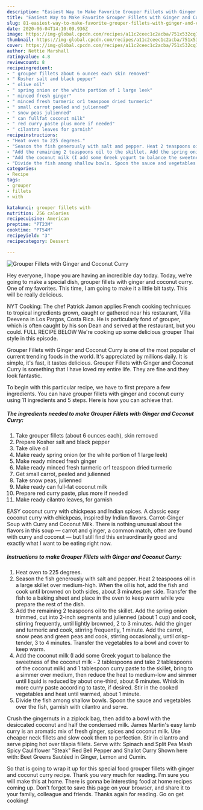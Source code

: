 ```yaml
---
description: "Easiest Way to Make Favorite Grouper Fillets with Ginger and Coconut Curry"
title: "Easiest Way to Make Favorite Grouper Fillets with Ginger and Coconut Curry"
slug: 81-easiest-way-to-make-favorite-grouper-fillets-with-ginger-and-coconut-curry
date: 2020-06-04T14:10:09.936Z
image: https://img-global.cpcdn.com/recipes/a11c2ceec1c2acba/751x532cq70/grouper-fillets-with-ginger-and-coconut-curry-recipe-main-photo.jpg
thumbnail: https://img-global.cpcdn.com/recipes/a11c2ceec1c2acba/751x532cq70/grouper-fillets-with-ginger-and-coconut-curry-recipe-main-photo.jpg
cover: https://img-global.cpcdn.com/recipes/a11c2ceec1c2acba/751x532cq70/grouper-fillets-with-ginger-and-coconut-curry-recipe-main-photo.jpg
author: Nettie Marshall
ratingvalue: 4.8
reviewcount: 8
recipeingredient:
- " grouper fillets about 6 ounces each skin removed"
- " Kosher salt and black pepper"
- " olive oil"
- " spring onion or the white portion of 1 large leek"
- " minced fresh ginger"
- " minced fresh turmeric or1 teaspoon dried turmeric"
- " small carrot peeled and julienned"
- " snow peas julienned"
- " can fullfat coconut milk"
- " red curry paste plus more if needed"
- " cilantro leaves for garnish"
recipeinstructions:
- "Heat oven to 225 degrees."
- "Season the fish generously with salt and pepper. Heat 2 teaspoons oil in a large skillet over medium-high. When the oil is hot, add the fish and cook until browned on both sides, about 3 minutes per side. Transfer the fish to a baking sheet and place in the oven to keep warm while you prepare the rest of the dish."
- "Add the remaining 2 teaspoons oil to the skillet. Add the spring onion trimmed, cut into 2-inch segments and julienned (about 1 cup) and cook, stirring frequently, until lightly browned, 2 to 3 minutes. Add the ginger and turmeric and cook, stirring frequently, 1 minute. Add the carrot, snow peas and green peas and cook, stirring occasionally, until crisp-tender, 3 to 4 minutes. Transfer the vegetables to a bowl and cover to keep warm."
- "Add the coconut milk (I add some Greek yogurt to balance the sweetness of the coconut milk - 2 tablespoons and take 2 tablespoons of the coconut milk) and 1 tablespoon curry paste to the skillet, bring to a simmer over medium, then reduce the heat to medium-low and simmer until liquid is reduced by about one-third, about 6 minutes. Whisk in more curry paste according to taste, if desired. Stir in the cooked vegetables and heat until warmed, about 1 minute."
- "Divide the fish among shallow bowls. Spoon the sauce and vegetables over the fish, garnish with cilantro and serve."
categories:
- Recipe
tags:
- grouper
- fillets
- with

katakunci: grouper fillets with 
nutrition: 256 calories
recipecuisine: American
preptime: "PT23M"
cooktime: "PT54M"
recipeyield: "3"
recipecategory: Dessert

---
```



![Grouper Fillets with Ginger and Coconut Curry](https://img-global.cpcdn.com/recipes/a11c2ceec1c2acba/751x532cq70/grouper-fillets-with-ginger-and-coconut-curry-recipe-main-photo.jpg)

Hey everyone, I hope you are having an incredible day today. Today, we're going to make a special dish, grouper fillets with ginger and coconut curry. One of my favorites. This time, I am going to make it a little bit tasty. This will be really delicious.

NYT Cooking: The chef Patrick Jamon applies French cooking techniques to tropical ingredients grown, caught or gathered near his restaurant, Villa Deevena in Los Pargos, Costa Rica. He is particularly fond of grouper, which is often caught by his son Dean and served at the restaurant, but you could. FULL RECIPE BELOW We&#39;re cooking up some delicious grouper Thai style in this episode.

Grouper Fillets with Ginger and Coconut Curry is one of the most popular of current trending foods in the world. It's appreciated by millions daily. It is simple, it's fast, it tastes delicious. Grouper Fillets with Ginger and Coconut Curry is something that I have loved my entire life. They are fine and they look fantastic.


To begin with this particular recipe, we have to first prepare a few ingredients. You can have grouper fillets with ginger and coconut curry using 11 ingredients and 5 steps. Here is how you can achieve that.

<!--inarticleads1-->

##### The ingredients needed to make Grouper Fillets with Ginger and Coconut Curry:

1. Take  grouper fillets (about 6 ounces each), skin removed
1. Prepare  Kosher salt and black pepper
1. Take  olive oil
1. Make ready  spring onion (or the white portion of 1 large leek)
1. Make ready  minced fresh ginger
1. Make ready  minced fresh turmeric or1 teaspoon dried turmeric
1. Get  small carrot, peeled and julienned
1. Take  snow peas, julienned
1. Make ready  can full-fat coconut milk
1. Prepare  red curry paste, plus more if needed
1. Make ready  cilantro leaves, for garnish


EASY coconut curry with chickpeas and Indian spices. A classic easy coconut curry with chickpeas, inspired by Indian flavors. Carrot-Ginger Soup with Curry and Coconut Milk. There is nothing unusual about the flavors in this soup — carrot and ginger, a common match, often are found with curry and coconut — but I still find this extraordinarily good and exactly what I want to be eating right now. 

<!--inarticleads2-->

##### Instructions to make Grouper Fillets with Ginger and Coconut Curry:

1. Heat oven to 225 degrees.
1. Season the fish generously with salt and pepper. Heat 2 teaspoons oil in a large skillet over medium-high. When the oil is hot, add the fish and cook until browned on both sides, about 3 minutes per side. Transfer the fish to a baking sheet and place in the oven to keep warm while you prepare the rest of the dish.
1. Add the remaining 2 teaspoons oil to the skillet. Add the spring onion trimmed, cut into 2-inch segments and julienned (about 1 cup) and cook, stirring frequently, until lightly browned, 2 to 3 minutes. Add the ginger and turmeric and cook, stirring frequently, 1 minute. Add the carrot, snow peas and green peas and cook, stirring occasionally, until crisp-tender, 3 to 4 minutes. Transfer the vegetables to a bowl and cover to keep warm.
1. Add the coconut milk (I add some Greek yogurt to balance the sweetness of the coconut milk - 2 tablespoons and take 2 tablespoons of the coconut milk) and 1 tablespoon curry paste to the skillet, bring to a simmer over medium, then reduce the heat to medium-low and simmer until liquid is reduced by about one-third, about 6 minutes. Whisk in more curry paste according to taste, if desired. Stir in the cooked vegetables and heat until warmed, about 1 minute.
1. Divide the fish among shallow bowls. Spoon the sauce and vegetables over the fish, garnish with cilantro and serve.


Crush the gingernuts in a ziplock bag, then add to a bowl with the desiccated coconut and half the condensed milk. James Martin&#39;s easy lamb curry is an aromatic mix of fresh ginger, spices and coconut milk. Use cheaper neck fillets and slow cook them to perfection. Stir in cilantro and serve piping hot over tilapia fillets. Serve with: Spinach and Split Pea Mash Spicy Cauliflower &#34;Steak&#34; Red Bell Pepper and Shallot Curry Shown here with: Beet Greens Sautéed in Ginger, Lemon and Cumin. 

So that is going to wrap it up for this special food grouper fillets with ginger and coconut curry recipe. Thank you very much for reading. I'm sure you will make this at home. There is gonna be interesting food at home recipes coming up. Don't forget to save this page on your browser, and share it to your family, colleague and friends. Thanks again for reading. Go on get cooking!
